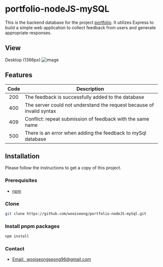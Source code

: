 # portfolio-nodeJS-mySQL

This is the backend database for the project <a href="https://github.com/wooiseong/portfolio-project-vercel/tree/main">portfolio</a>. It utilizes Express to build a simple web application to collect feedback from users and generate appropriate responses.


## View
Desktop (1366px)
![image](https://i.ibb.co/F7gnw8G/2024-12-18-220154.png)

## Features
|          Code               | Description                                                  | 
| :--------------------------: | ------------------------------------------------------------ | 
|    200    | The feedback is successfully added to the database |
|      400       | The server could not understand the request because of invalid syntax | 
|      409        | Conflict: repeat submission of feedback with the same name  | 
|      500  | There is an error when adding the feedback to mySql database              | 


## Installation
Please follow the instructions to get a copy of this project.

### Prerequisites
 * <a href="https://docs.npmjs.com/downloading-and-installing-node-js-and-npm">npm</a> 

### Clone
```sh
git clone https://github.com/wooiseong/portfolio-nodeJS-mySql.git
```

### Install pnpm packages
```sh
npm install
```

### Contact
* <a href= "mailto:wooiseongseong96@gmail.com">Email:  &nbsp;wooiseongseong96@gmail.com</a>

